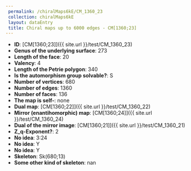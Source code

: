 ```yaml
--- 
 permalink: /chiralMaps6kE/CM_1360_23 
 collection: chiralMaps6kE
 layout: dataEntry
 title: Chiral maps up to 6000 edges - CM[1360;23]
---
```


- **ID**: [CM[1360;23]]({{ site.url }}/test/CM_1360_23)
- **Genus of the underlying surface**: 273
- **Length of the face**: 20
- **Valency**: 4
- **Length of the Petrie polygon**: 340
- **Is the automorphism group solvable?**: S
- **Number of vertices**: 680
- **Number of edges**: 1360
- **Number of faces**: 136
- **The map is self-**: none
- **Dual map**: [CM[1360;22]]({{ site.url }}/test/CM_1360_22)
- **Mirror (enantihomorphic) map**: [CM[1360;24]]({{ site.url }}/test/CM_1360_24)
- **Dual of the mirror image**: [CM[1360;21]]({{ site.url }}/test/CM_1360_21)
- **Z_q-Exponent?**: 2
- **No idea**:  3:24
- **No idea**: Y
- **No idea**: Y
- **Skeleton**: Sk(680;13)
- **Some other kind of skeleton**: nan
